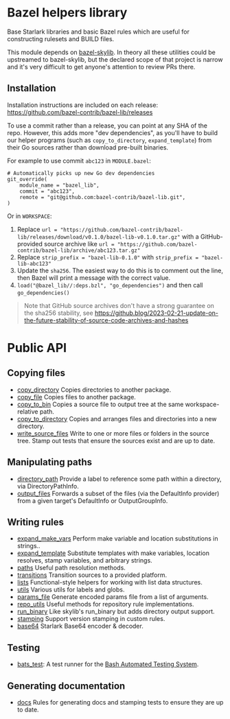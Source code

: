 # Bazel helpers library

Base Starlark libraries and basic Bazel rules which are useful for constructing rulesets and BUILD files.

This module depends on [bazel-skylib](https://github.com/bazelbuild/bazel-skylib).
In theory all these utilities could be upstreamed to bazel-skylib, but the declared scope of that project
is narrow and it's very difficult to get anyone's attention to review PRs there.

## Installation

Installation instructions are included on each release:
<https://github.com/bazel-contrib/bazel-lib/releases>

To use a commit rather than a release, you can point at any SHA of the repo.
However, this adds more "dev dependencies", as you'll have to build our helper programs (such as `copy_to_directory`, `expand_template`) from their Go sources rather than
download pre-built binaries.

For example to use commit `abc123` in `MODULE.bazel`:

```
# Automatically picks up new Go dev dependencies
git_override(
    module_name = "bazel_lib",
    commit = "abc123",
    remote = "git@github.com:bazel-contrib/bazel-lib.git",
)
```

Or in `WORKSPACE`:

1. Replace `url = "https://github.com/bazel-contrib/bazel-lib/releases/download/v0.1.0/bazel-lib-v0.1.0.tar.gz"`
   with a GitHub-provided source archive like
   `url = "https://github.com/bazel-contrib/bazel-lib/archive/abc123.tar.gz"`
1. Replace `strip_prefix = "bazel-lib-0.1.0"` with `strip_prefix = "bazel-lib-abc123"`
1. Update the `sha256`. The easiest way to do this is to comment out the line, then Bazel will
   print a message with the correct value.
1. `load("@bazel_lib//:deps.bzl", "go_dependencies")` and then call `go_dependencies()`

> Note that GitHub source archives don't have a strong guarantee on the sha256 stability, see
> <https://github.blog/2023-02-21-update-on-the-future-stability-of-source-code-archives-and-hashes>

# Public API

## Copying files

- [copy_directory](docs/copy_directory.md) Copies directories to another package.
- [copy_file](docs/copy_file.md) Copies files to another package.
- [copy_to_bin](docs/copy_to_bin.md) Copies a source file to output tree at the same workspace-relative path.
- [copy_to_directory](docs/copy_to_directory.md) Copies and arranges files and directories into a new directory.
- [write_source_files](docs/write_source_files.md) Write to one or more files or folders in the source tree. Stamp out tests that ensure the sources exist and are up to date.

## Manipulating paths

- [directory_path](docs/directory_path.md) Provide a label to reference some path within a directory, via DirectoryPathInfo.
- [output_files](docs/output_files.md) Forwards a subset of the files (via the DefaultInfo provider) from a given target's DefaultInfo or OutputGroupInfo.

## Writing rules

- [expand_make_vars](docs/expand_make_vars.md) Perform make variable and location substitutions in strings..
- [expand_template](docs/expand_template.md) Substitute templates with make variables, location resolves, stamp variables, and arbitrary strings.
- [paths](docs/paths.md) Useful path resolution methods.
- [transitions](docs/transitions.md) Transition sources to a provided platform.
- [lists](docs/lists.md) Functional-style helpers for working with list data structures.
- [utils](docs/utils.md) Various utils for labels and globs.
- [params_file](docs/params_file.md) Generate encoded params file from a list of arguments.
- [repo_utils](docs/repo_utils.md) Useful methods for repository rule implementations.
- [run_binary](docs/run_binary.md) Like skylib's run_binary but adds directory output support.
- [stamping](docs/stamping.md) Support version stamping in custom rules.
- [base64](docs/base64.md) Starlark Base64 encoder & decoder.

## Testing

- [bats_test](docs/bats.md): A test runner for the [Bash Automated Testing System](https://github.com/bats-core/bats-core).

## Generating documentation

- [docs](docs/docs.md) Rules for generating docs and stamping tests to ensure they are up to date.

